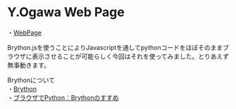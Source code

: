 Y.Ogawa Web Page
=====
・[WebPage](https://yoshimasaogawa.github.io/)  
  
Brython.jsを使うことによりJavascriptを通してpythonコードをほぼそのままブラウザに表示させることが可能らしく今回はそれを使ってみました。とりあえず無事動きます。  
  
Brythonについて  
・[Brython](http://www.brython.info/)  
・[ブラウザでPython：Brythonのすすめ](http://qiita.com/Tsutomu-KKE@github/items/32a89fa45b1aad41da5d)

